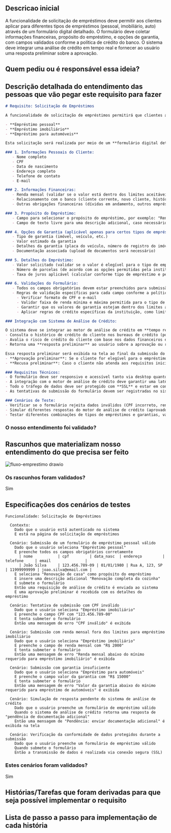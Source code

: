 ## Descricao inicial

A funcionalidade de solicitação de empréstimos deve permitir aos clientes aplicar para diferentes tipos de empréstimos (pessoal, imobiliário, auto) através de um formulário digital detalhado. O formulário deve coletar informações financeiras, propósito do empréstimo, e opções de garantia, com campos validados conforme a política de crédito do banco. O sistema deve integrar uma análise de crédito em tempo real e fornecer ao usuário uma resposta preliminar sobre a aprovação.

## Quem pediu ou é responsável essa ideia?

## Descrição detalhada do entendimento das pessoas que vão pegar este requisito para fazer

```markdown
# Requisito: Solicitação de Empréstimos

A funcionalidade de solicitação de empréstimos permitirá que clientes apliquem para diferentes tipos de empréstimos, incluindo:

- **Empréstimo pessoal**
- **Empréstimo imobiliário**
- **Empréstimo para automóveis**

Esta solicitação será realizada por meio de um **formulário digital detalhado**, que deverá conter os seguintes campos obrigatórios e validados de acordo com a política de crédito do banco:

### 1. Informações Pessoais do Cliente:
   - Nome completo
   - CPF
   - Data de nascimento
   - Endereço completo
   - Telefone de contato
   - E-mail

### 2. Informações Financeiras:
   - Renda mensal (validar se o valor está dentro dos limites aceitáveis para o tipo de empréstimo)
   - Relacionamento com o banco (cliente corrente, novo cliente, histórico de crédito com a instituição)
   - Outras obrigações financeiras (dívidas em andamento, outros empréstimos)

### 3. Propósito do Empréstimo:
   - Campo para selecionar o propósito do empréstimo, por exemplo: "Renovação de casa", "Compra de veículo", "Consolidação de dívidas", etc.
   - Campo de texto livre para uma descrição adicional, caso necessário.

### 4. Opções de Garantia (aplicável apenas para certos tipos de empréstimos como imobiliário e auto):
   - Tipo de garantia (imóvel, veículo, etc.)
   - Valor estimado da garantia
   - Detalhes da garantia (placa do veículo, número de registro do imóvel, etc.)
   - Documentação associada (upload de documentos será necessário)

### 5. Detalhes do Empréstimo:
   - Valor solicitado (validar se o valor é elegível para o tipo de empréstimo escolhido)
   - Número de parcelas (de acordo com as opções permitidas pela instituição)
   - Taxa de juros aplicável (calcular conforme tipo de empréstimo e perfil do cliente)

### 6. Validações do Formulário:
   - Todos os campos obrigatórios devem estar preenchidos para submissão.
   - Regras de validação específicas para cada campo conforme a política interna de crédito, como:
     - Verificar formato de CPF e e-mail
     - Validar faixa de renda mínima e máxima permitida para o tipo de empréstimo
     - Garantir que os valores de garantia estejam dentro dos limites aceitos
     - Aplicar regras de crédito específicas da instituição, como limite de endividamento do cliente (exemplo: renda comprometida não pode ser superior a 30%).

### Integração com Sistema de Análise de Crédito:

O sistema deve se integrar ao motor de análise de crédito em **tempo real**, que:
- Consulta o histórico de crédito do cliente nos bureaus de crédito (por exemplo, Serasa, SPC, etc.).
- Avalia o risco de crédito do cliente com base nos dados financeiros e histórico bancário.
- Retorna uma **resposta preliminar** ao usuário sobre a aprovação ou recusa do empréstimo, levando em conta critérios de risco (exemplo: nível de endividamento, garantias oferecidas, pontuação de crédito).

Essa resposta preliminar será exibida na tela ao final da submissão do formulário, indicando:
- **Aprovação preliminar**: Se o cliente for elegível para o empréstimo, informando o valor e as condições sugeridas.
- **Recusa preliminar**: Caso o cliente não atenda aos requisitos iniciais, com uma mensagem explicativa, se possível (por exemplo, "renda insuficiente" ou "garantia abaixo do valor mínimo").

### Requisitos Técnicos:
- O formulário deve ser responsivo e acessível tanto via desktop quanto mobile.
- A integração com o motor de análise de crédito deve garantir uma latência máxima de resposta de 5 segundos.
- Todo o tráfego de dados deve ser protegido com **SSL** e estar em conformidade com as regulamentações de proteção de dados (LGPD).
- As tentativas de submissão do formulário devem ser registradas no sistema de logs para auditoria e rastreamento.

### Cenários de Teste:
- Verificar se o formulário rejeita dados inválidos (CPF incorreto, renda fora dos limites, garantia insuficiente).
- Simular diferentes respostas do motor de análise de crédito (aprovado, recusado, pendente).
- Testar diferentes combinações de tipos de empréstimos e garantias, validando o correto comportamento para cada cenário.

```
### O nosso entendimento foi validado?

## Rascunhos que materializam nosso entendimento do que precisa ser feito

![fluxo-emprestimo drawio](https://gist.github.com/user-attachments/assets/2ab1fcb8-73c5-47d7-bd8b-6087377f3897)

### Os rascunhos foram validados?

Sim

## Especificações dos cenários de testes

```gherkin
Funcionalidade: Solicitação de Empréstimos

  Contexto:
    Dado que o usuário está autenticado no sistema
    E está na página de solicitação de empréstimos

  Cenário: Submissão de um formulário de empréstimo pessoal válido
    Dado que o usuário seleciona "Empréstimo pessoal"
    E preenche todos os campos obrigatórios corretamente
      | nome           | cpf         | data_nasc  | endereço         | telefone     | email               |
      | João Silva     | 123.456.789-09 | 01/01/1980 | Rua A, 123, SP | 11999999999 | joao.silva@email.com |
    E seleciona "Renovação de casa" como propósito do empréstimo
    E insere uma descrição adicional "Renovação completa da cozinha"
    E submete o formulário
    Então uma requisição de análise de crédito é enviada ao sistema
    E uma aprovação preliminar é recebida com os detalhes do empréstimo

  Cenário: Tentativa de submissão com CPF inválido
    Dado que o usuário seleciona "Empréstimo imobiliário"
    E preenche o campo CPF com "123.456.789-00"
    E tenta submeter o formulário
    Então uma mensagem de erro "CPF inválido" é exibida

  Cenário: Submissão com renda mensal fora dos limites para empréstimo imobiliário
    Dado que o usuário seleciona "Empréstimo imobiliário"
    E preenche o campo de renda mensal com "R$ 2000"
    E tenta submeter o formulário
    Então uma mensagem de erro "Renda mensal abaixo do mínimo requerido para empréstimo imobiliário" é exibida

  Cenário: Submissão com garantia insuficiente
    Dado que o usuário seleciona "Empréstimo para automóveis"
    E preenche o campo valor da garantia com "R$ 15000"
    E tenta submeter o formulário
    Então uma mensagem de erro "Valor da garantia abaixo do mínimo requerido para empréstimo de automóveis" é exibida

  Cenário: Simulação de resposta pendente do sistema de análise de crédito
    Dado que o usuário preenche um formulário de empréstimo válido
    Quando o sistema de análise de crédito retorna uma resposta de "pendência de documentação adicional"
    Então uma mensagem de "Pendência: enviar documentação adicional" é exibida na tela

  Cenário: Verificação da conformidade de dados protegidos durante a submissão
    Dado que o usuário preenche um formulário de empréstimo válido
    Quando submete o formulário
    Então a transmissão de dados é realizada via conexão segura (SSL)

```

### Estes cenários foram validados?

Sim

## Histórias/Tarefas que foram derivadas para que seja possível implementar o requisito

## Lista de passo a passo para implementação de cada história